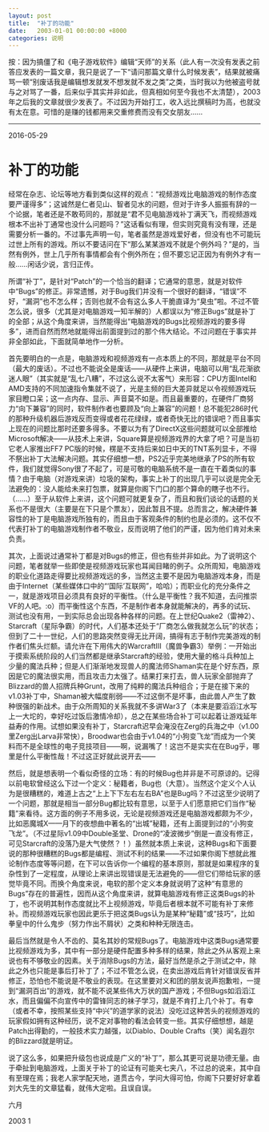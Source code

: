 ```yaml
---
layout: post
title:  "补丁的功能"
date:   2003-01-01 00:00:00 +8000
categories: 说明
---
```


按：因为搞僵了和《电子游戏软件》编辑“天师”的关系（此人有一次没有发表之前答应发表的一篇文章，我只是说了一下“请问那篇文章什么时候发表”，结果就被痛骂一顿“别废话我是编辑想发就发不想发就不发之类”之类，当时我以为他被盗号就与之对骂了一番，后来似乎其实并非如此，但真相如何至今我也不太清楚），2003年之后我的文章就很少发表了。不过因为开始打工，收入远比撰稿时为高，也就没有太在意。可惜的是赚的钱都用来交重修费而没有交女朋友……
<hr>
2016-05-29

# 补丁的功能

经常在杂志、论坛等地方看到类似这样的观点：“视频游戏比电脑游戏的制作态度要严谨得多”；这诚然是仁者见山、智者见水的问题，但对于许多人振振有辞的一个论据，笔者还是不敢苟同的，那就是“君不见电脑游戏补丁满天飞，而视频游戏根本不出补丁通常也没什么问题吗？”这话看似有理，但实则究竟有没有理，还是需要分析一番的。不过事先声明一句，笔者虽然是游戏爱好者，但没有也不可能玩过世上所有的游戏。所以不要诘问在下“那么某某游戏不就是个例外吗？”是的，当然有例外，世上几乎所有事情都会有个例外所在；但不要忘记正因为有例外才有一般……闲话少说，言归正传。

所谓“补丁”，是针对“Patch”的一个恰当的翻译；它通常的意思，就是对软件中“Bugs”的修正。非常遗憾，对于Bug我们并没有一个很好的翻译，“错误”不好，“漏洞”也不怎么样；否则也就不会有这么多人干脆直译为“臭虫”啦。不过不管怎么说，很多（尤其是对电脑游戏一知半解的）人都误以为“修正Bugs”就是补丁的全部；从这个角度来讲，当然能得出“电脑游戏的Bugs比视频游戏的要多得多”，进而自然而然地就能得出前面提到过的那个伟大结论。不过问题在于事实并非全部如此，下面就简单地作一分析。

首先要明白的一点是，电脑游戏和视频游戏有一点本质上的不同，那就是平台不同（最大的废话）。不过也不能说全是废话——从硬件上来讲，电脑可以用“乱花渐欲迷人眼”（其实就是“乱七八糟”，不过这么说不太客气）来形容：CPU方面Intel和AMD支持的不同加速指令集就不说了，光是主频的巨大差异就足以令视频游戏玩家目瞪口呆；这一点内存、显示、声音莫不如是。而且最重要的，在硬件厂商努力“向下兼容”的同时，软件制作者也要顾及“向上兼容”的问题！总不能犯286时代的那种升级机器后游戏反而变得或者花花绿绿，或者奇快无比的错误吧？而且事实上现在的问题比那时还要多得多。不要以为有了DirectX这些问题就可以全部推给Microsoft解决——从技术上来讲，Square算是视频游戏界的大拿了吧？可是当初它老人家推出FF7 PC版的时候，楞是不支持后来如日中天的TNT系列显卡，不得不祭出补丁大法解决问题。其实仔细想一想，PS2近乎完美地继承了PS的所有软件，我们就觉得Sony很了不起了，可是可敬的电脑系统不是一直在干着类似的事情？由于电脑（对游戏来讲）垃圾的架构，事实上补丁的出现几乎可以说是完全无法避免的：没人能给未来打包票，就算是你阁下门口的那个算命的瞎子也不行。（……）至于从软件上来讲，这个问题可就更复杂了，而且和我们谈论的话题的关系也不是很大（主要是在下只是个票友），因此暂且不提。总而言之，解决硬件兼容性的补丁是电脑游戏所独有的，而且由于客观条件的制约也是必须的。这不仅不代表打补丁的电脑游戏制作者不敬业，反而说明了他们的严谨，因为他们肯对未来负责。

其次，上面说过通常补丁都是对Bugs的修正，但也有些并非如此。为了说明这个问题，笔者就举一些即使是视频游戏玩家也耳闻目睹的例子。众所周知，电脑游戏的职业化道路走得要比视频游戏远的多，当然这主要不是因为电脑游戏本身，而是由于Internet（某些媒体口中的“‘国际’互联网”，哈哈）；而职业化的充分条件之一，就是游戏项目必须具有良好的平衡性。（什么是平衡性？我不知道，去问推崇VF的人吧。:o）而平衡性这个东西，不是制作者本身就能解决的，再多的试玩、测试也没有用，一到实际总会出现各种各样的问题。在上世纪Quake2（雷神2）、Starcraft（星际争霸）的时代，人们基本还处于“厂商怎么做我就怎么玩”的状态；但到了二十一世纪，人们的思路突然变得无比开阔，搞得有志于制作完美游戏的制作者们焦头烂额。请允许在下用伟大的WarcraftIII（魔兽争霸3）举例：一开始出于摸索系统阶段的人们当然都是继承Starcraft的经验，使用大量的格斗兵种加上少量的魔法兵种；但是人们渐渐地发现兽人的魔法师Shaman实在是个好东西，原因是它的魔法很实用，而且攻击力太强了。结果打来打去，兽人玩家全部抛弃了Blizzard的兽人招牌兵种Grunt，改用了纯粹的魔法兵种组合；于是在接下来的v1.03补丁中，Shaman被大幅度削弱——不过这倒不是坏事，由此兽人产生了数种很强的新战术。由于众所周知的关系我就不多讲War3了（本来是要滔滔江水写上一大坨的，幸好吃过饭后激情冷却），总之在某些场合补丁可以起着让游戏延年益寿的作用。试想如果没有补丁，Starcraft迟早会淹没在Zerg的兵海之中（v1.00里Zerg出Larva非常快），Broodwar也会由于v1.04的“小狗变飞龙”而成为一个笑料而不是全球性的电子竞技项目——啊，说漏嘴了！这岂不是实实在在Bug乎，哪里是什么平衡性哉！不过这正好就此说开去——

然后，就是想表明一个看似奇怪的立场：有的时候Bug也并非是不可原谅的。记得以前电软曾经这么下过一个定义：秘籍者，Bug也（大意）。当然这个定义个人认为是很糟糕的，难道上古之“上上下下左右左右BA”也是Bug吗？不过这至少说明了一个问题，那就是相当一部分Bug都比较有意思，以至于人们愿意把它们当作“秘籍”来看待。这方面的例子不用多说，无论是视频游戏还是电脑游戏都颇为不少，比如恶魔城X——月下的夜想曲中著名的“出城”秘籍，还有上面提到过的“小狗变飞龙”。（不过星际v1.09中Double圣堂、Drone的“凌波微步”倒是一直没有修正，可见Starcraft的没落乃是大气使然？！）虽然就本质上来说，这种Bugs和下面要说的那种很糟糕的Bugs都是编程、测试不利的结果——不过如果你阁下想就此推论制作态度等等问题，在下可以告诉你一个编程的基本原则，那就是如果程序的复杂性到了一定程度，从理论上来讲出现错误是无法避免的——但它们带给玩家的感觉毕竟不同。而换个角度来说，电软的那个定义本身就说明了这种“有意思的Bugs”存在的普遍性，因而从这个角度来讲，就算电脑游戏有修正这类Bugs的补丁，也不说明其制作态度就比不上视频游戏，毕竟后者根本就不可能有补丁来修补。而视频游戏玩家也因此更乐于把这类Bugs认为是某种“秘籍”或“技巧”，比如拳皇中的什么鬼步（努力作出不屑状）之类和种种无限连击。

最后当然就是令人不齿的、莫名其妙的常规Bugs了。电脑游戏中这类Bugs通常要比视频游戏为多，其中有一部分是硬件配置多种多样的结果，除此之外从客观上来说也有不够敬业的因素。关于消除Bugs的方法，最好当然是杀之于测试之中，除此之外也只能是事后打补丁了；不过不管怎么说，在卖出游戏后肯针对错误反省并修正，恐怕也不能说是不敬业的表现。在这里要对义和团的朋友说声抱歉啦，一提到“漏洞百出”的游戏，就不能不说某些伟大万状的国产游戏；不但Bugs如滔滔江水，而且偏偏不向宣传中的雷锋同志的袜子学习，就是不肯打上几个补丁。有幸（或者不幸，按照某些支持“中兴”的道学家的说法）没吃过这种苦头的视频游戏的玩家假如拥有这种经历，说不定对事物的看法会转变一些。其实仔细想想，越是Patch出得勤的，一般技术实力越强，以Diablo、Double Crafts（笑）闻名遐尔的Blizzard就是明证。

说了这么多，如果把升级包也说成是广义的“补丁”，那么其更可说是功德无量。由于牵扯到电脑游戏，上面关于补丁的论证有可能夹七夹八，不过总的说来，其中自有至理在焉；我老人家学配天地，道贯古今，学问大得可怕，你阁下只要好好拿着刘大先生的文章猛看，就伟大定啦。且误自误。



六月

2003 1